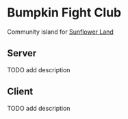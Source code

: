 # Bumpkin Fight Club

Community island for [Sunflower Land](https://sunflower-land.com/)

## Server

TODO add description

## Client

TODO add description
